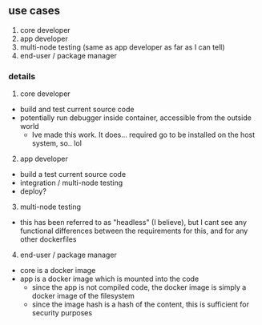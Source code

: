 ## use cases
1. core developer
2. app developer
3. multi-node testing (same as app developer as far as I can tell)
4. end-user / package manager

### details
1. core developer
  * build and test current source code
  * potentially run debugger inside container, accessible from the outside world
    * Ive made this work. It does... required go to be installed on the host system, so.. lol
2. app developer
  * build a test current source code
  * integration / multi-node testing
  * deploy?
3. multi-node testing
  * this has been referred to as "headless" (I believe), but I cant see any functional differences between the requirements for this, and for any other dockerfiles
4. end-user / package manager
  * core is a docker image
  * app is a docker image which is mounted into the code
    * since the app is not compiled code, the docker image is simply a docker image of the filesystem
    * since the image hash is a hash of the content, this is sufficient for security purposes